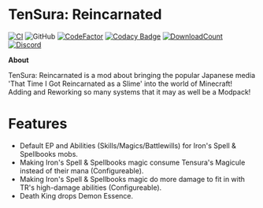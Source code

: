 # TenSura: Reincarnated

[![CI](https://github.com/ManasMods/reincarnated_mod/workflows/CI/badge.svg)](https://github.com/ManasMods/reincarnated_mod/actions/workflows/gradle_ci.yml)
![GitHub](https://img.shields.io/github/last-commit/thereapr/reincarnated_mod?logo=git&logoColor=FFFFFF)
[![CodeFactor](https://www.codefactor.io/repository/github/manasmods/reincarnated_mod/badge/master)](https://www.codefactor.io/repository/github/manasmods/reincarnated_mod/overview/master)
[![Codacy Badge](https://app.codacy.com/project/badge/Grade/b659e6afad474179a81579681ff34ccf)](https://www.codacy.com/gh/ManasMods/reincarnated_mod/dashboard?utm_source=github.com&amp;utm_medium=referral&amp;utm_content=ManasMods/reincarnated_mod&amp;utm_campaign=Badge_Grade)
[![DownloadCount](https://cf.way2muchnoise.eu/full_643695_downloads.svg)](https://www.curseforge.com/minecraft/mc-mods/tensura-mod-that-time-i-got-reincarnated-as-a-slime)
[![Discord](https://img.shields.io/discord/831767201966456852.svg?color=7289DA&label=discord&logo=discord&logoColor=FFFFFF)](https://discord.gg/D9TkjYPpcg)

**About**

TenSura: Reincarnated is a mod about bringing the popular Japanese media 'That Time I Got Reincarnated as a Slime' into the world of Minecraft! Adding and Reworking so many systems that it may as well be a Modpack!

# Features
- Default EP and Abilities (Skills/Magics/Battlewills) for Iron's Spell & Spellbooks mobs.
- Making Iron's Spell & Spellbooks magic consume Tensura's Magicule instead of their mana (Configureable).
- Making Iron's Spell & Spellbooks magic do more damage to fit in with TR's high-damage abilities (Configureable).
- Death King drops Demon Essence.
